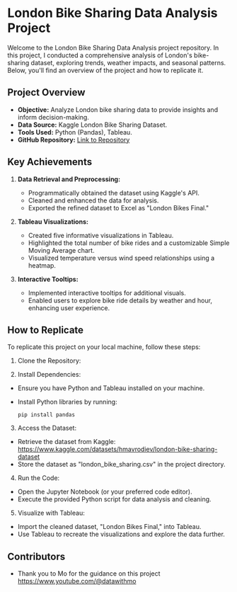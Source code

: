 # London Bike Sharing Data Analysis Project

Welcome to the London Bike Sharing Data Analysis project repository. In this project, I conducted a comprehensive analysis of London's bike-sharing dataset, exploring trends, weather impacts, and seasonal patterns. Below, you'll find an overview of the project and how to replicate it.

## Project Overview

- **Objective:** Analyze London bike sharing data to provide insights and inform decision-making.
- **Data Source:** Kaggle London Bike Sharing Dataset.
- **Tools Used:** Python (Pandas), Tableau.
- **GitHub Repository:** [Link to Repository](#)

## Key Achievements

1. **Data Retrieval and Preprocessing:**
   - Programmatically obtained the dataset using Kaggle's API.
   - Cleaned and enhanced the data for analysis.
   - Exported the refined dataset to Excel as "London Bikes Final."

2. **Tableau Visualizations:**
   - Created five informative visualizations in Tableau.
   - Highlighted the total number of bike rides and a customizable Simple Moving Average chart.
   - Visualized temperature versus wind speed relationships using a heatmap.

3. **Interactive Tooltips:**
   - Implemented interactive tooltips for additional visuals.
   - Enabled users to explore bike ride details by weather and hour, enhancing user experience.

## How to Replicate

To replicate this project on your local machine, follow these steps:

1. Clone the Repository:

2. Install Dependencies:
- Ensure you have Python and Tableau installed on your machine.
- Install Python libraries by running:
  
  ```
  pip install pandas
  ```

3. Access the Dataset:
- Retrieve the dataset from Kaggle: https://www.kaggle.com/datasets/hmavrodiev/london-bike-sharing-dataset
- Store the dataset as "london_bike_sharing.csv" in the project directory.

4. Run the Code:
- Open the Jupyter Notebook (or your preferred code editor).
- Execute the provided Python script for data analysis and cleaning.

5. Visualize with Tableau:
- Import the cleaned dataset, "London Bikes Final," into Tableau.
- Use Tableau to recreate the visualizations and explore the data further.

## Contributors

- Thank you to Mo for the guidance on this project https://www.youtube.com/@datawithmo



